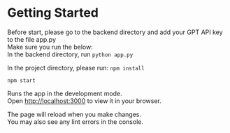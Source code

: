 # Getting Started 

Before start, please go to the backend directory and add your GPT API key to the file app.py  
Make sure you run the below:  
In the backend directory, run
`python app.py`

In the project directory, please run:
`npm install`

`npm start`


Runs the app in the development mode.\
Open [http://localhost:3000](http://localhost:3000) to view it in your browser.

The page will reload when you make changes.\
You may also see any lint errors in the console.

